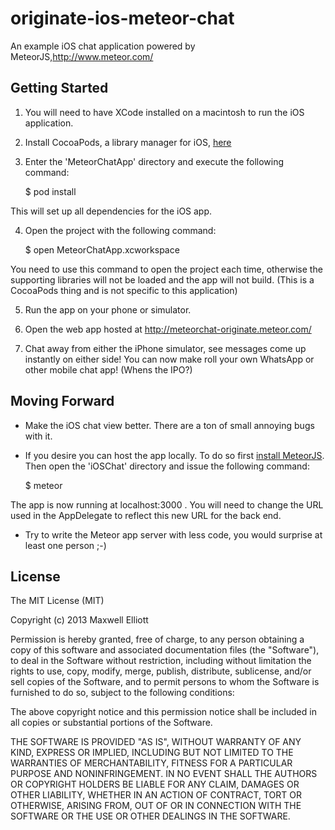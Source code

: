 originate-ios-meteor-chat
=========================

An example iOS chat application powered by MeteorJS,http://www.meteor.com/

Getting Started
-----------------

1. You will need to have XCode installed on a macintosh to run the iOS application.

2. Install CocoaPods, a library manager for iOS, [here](http://docs.cocoapods.org/guides/installing_cocoapods.html)

3. Enter the 'MeteorChatApp' directory and execute the following command:

    $ pod install

This will set up all dependencies for the iOS app.

4. Open the project with the following command:

    $ open MeteorChatApp.xcworkspace

You need to use this command to open the project each time, otherwise the supporting libraries will not be loaded and the app will not build.  (This is a CocoaPods thing and is not specific to this application)

5. Run the app on your phone or simulator.

6. Open the web app hosted at http://meteorchat-originate.meteor.com/

7. Chat away from either the iPhone simulator, see messages come up instantly on either side! You can now make roll your own WhatsApp or other mobile chat app! (Whens the IPO?)

Moving Forward
-------------------

* Make the iOS chat view better.  There are a ton of small annoying bugs with it.

* If you desire you can host the app locally. To do so first [install MeteorJS](http://docs.meteor.com/#quickstart). Then open the 'iOSChat' directory and issue the following command:

    $ meteor

The app is now running at localhost:3000 .  You will need to change the URL used in the AppDelegate to reflect this new URL for the back end. 

* Try to write the Meteor app server with less code, you would surprise at least one person ;-)

License
--------

The MIT License (MIT)

Copyright (c) 2013 Maxwell Elliott

Permission is hereby granted, free of charge, to any person obtaining a copy of
this software and associated documentation files (the "Software"), to deal in
the Software without restriction, including without limitation the rights to
use, copy, modify, merge, publish, distribute, sublicense, and/or sell copies of
the Software, and to permit persons to whom the Software is furnished to do so,
subject to the following conditions:

The above copyright notice and this permission notice shall be included in all
copies or substantial portions of the Software.

THE SOFTWARE IS PROVIDED "AS IS", WITHOUT WARRANTY OF ANY KIND, EXPRESS OR
IMPLIED, INCLUDING BUT NOT LIMITED TO THE WARRANTIES OF MERCHANTABILITY, FITNESS
FOR A PARTICULAR PURPOSE AND NONINFRINGEMENT. IN NO EVENT SHALL THE AUTHORS OR
COPYRIGHT HOLDERS BE LIABLE FOR ANY CLAIM, DAMAGES OR OTHER LIABILITY, WHETHER
IN AN ACTION OF CONTRACT, TORT OR OTHERWISE, ARISING FROM, OUT OF OR IN
CONNECTION WITH THE SOFTWARE OR THE USE OR OTHER DEALINGS IN THE SOFTWARE.
